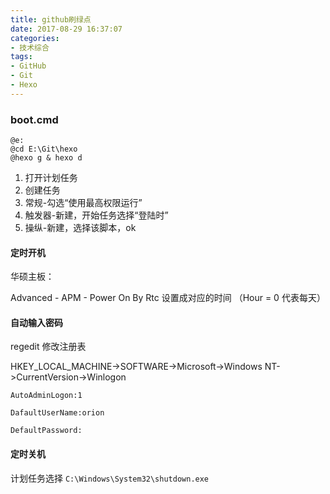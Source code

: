 ```yaml
---
title: github刷绿点
date: 2017-08-29 16:37:07
categories:
- 技术综合
tags:
- GitHub
- Git
- Hexo
---
```


### boot.cmd
```
@e:
@cd E:\Git\hexo
@hexo g & hexo d
```

<!-- more -->

1. 打开计划任务
2. 创建任务
3. 常规-勾选“使用最高权限运行”
4. 触发器-新建，开始任务选择“登陆时”
5. 操纵-新建，选择该脚本，ok

#### 定时开机

华硕主板：

Advanced - APM - Power On By Rtc 设置成对应的时间 （Hour = 0 代表每天）

#### 自动输入密码

regedit 修改注册表

HKEY_LOCAL_MACHINE->SOFTWARE->Microsoft->Windows NT->CurrentVersion->Winlogon

```
AutoAdminLogon:1

DafaultUserName:orion

DefaultPassword:
```

#### 定时关机

计划任务选择 `C:\Windows\System32\shutdown.exe`
